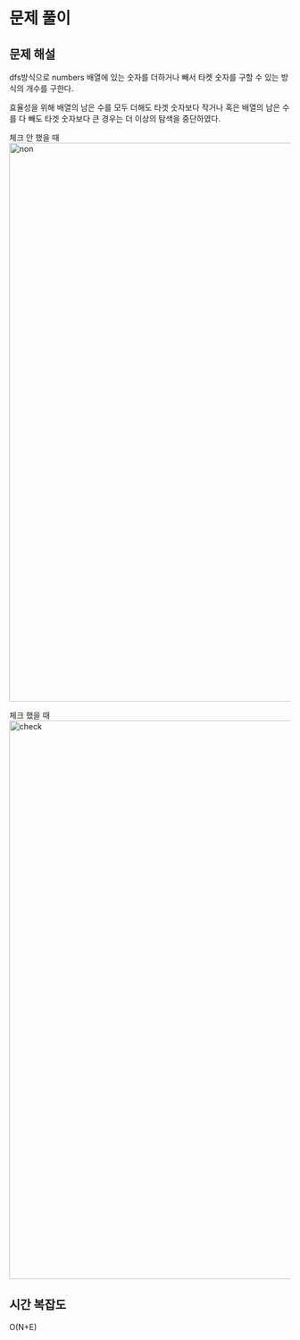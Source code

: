 # 문제 풀이

## 문제 해설
dfs방식으로 numbers 배열에 있는 숫자를 더하거나 빼서 타켓 숫자를 구할 수 있는 방식의 개수를 구한다.

<p>효율성을 위해 배열의 남은 수를 모두 더해도 타겟 숫자보다 작거나 혹은 배열의 남은 수를 다 빼도 타겟 숫자보다 큰 경우는 더 이상의 탐색을 중단하였다.

<p>
체크 안 했을 때
  <br><img width="1000" alt="non" src="https://github.com/jupyter1234/2024-programmers-study/assets/87298145/919b2a66-bb4b-485f-a7b3-3512d8dc4fe1">
<p>
체크 했을 때
<br><img width="1000" alt="check" src="https://github.com/jupyter1234/2024-programmers-study/assets/87298145/8c4fc74d-82ff-4453-875b-30f5f5d316cc">



## 시간 복잡도
O(N+E)
